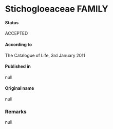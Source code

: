 Stichogloeaceae FAMILY
=======

#### Status
ACCEPTED

#### According to
The Catalogue of Life, 3rd January 2011

#### Published in
null

#### Original name
null

### Remarks
null
